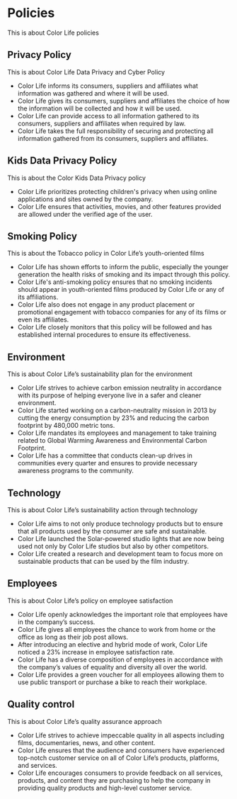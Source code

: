 # Policies

This is about Color Life policies

## Privacy Policy

This is about Color Life Data Privacy and Cyber Policy

- Color Life informs its consumers, suppliers and affiliates what information was gathered and where it will be used.
- Color Life gives its consumers, suppliers and affiliates the choice of how the information will be collected and how it will be used.
- Color Life can provide access to all information gathered to its consumers, suppliers and affiliates when required by law.
- Color Life takes the full responsibility of securing and protecting all information gathered from its consumers, suppliers and affiliates.

## Kids Data Privacy Policy

This is about the Color Kids Data Privacy policy

- Color Life prioritizes protecting children's privacy when using online applications and sites owned by the company.
- Color Life ensures that activities, movies, and other features provided are allowed under the verified age of the user.

## Smoking Policy

This is about the Tobacco policy in Color Life’s youth-oriented films

- Color Life has shown efforts to inform the public, especially the younger generation the health risks of smoking and its impact through this policy.
- Color Life's anti-smoking policy ensures that no smoking incidents should appear in youth-oriented films produced by Color Life or any of its affiliations.
- Color Life also does not engage in any product placement or promotional engagement with tobacco companies for any of its films or even its affiliates.
- Color Life closely monitors that this policy will be followed and has established internal procedures to ensure its effectiveness.

## Environment

This is about Color Life’s sustainability plan for the environment

- Color Life strives to achieve carbon emission neutrality in accordance with its purpose of helping everyone live in a safer and cleaner environment.
- Color Life started working on a carbon-neutrality mission in 2013 by cutting the energy consumption by 23% and reducing the carbon footprint by 480,000 metric tons.
- Color Life mandates its employees and management to take training related to Global Warming Awareness and Environmental Carbon Footprint.
- Color Life has a committee that conducts clean-up drives in communities every quarter and ensures to provide necessary awareness programs to the community.

## Technology

This is about Color Life’s sustainability action through technology

- Color Life aims to not only produce technology products but to ensure that all products used by the consumer are safe and sustainable.
- Color Life launched the Solar-powered studio lights that are now being used not only by Color Life studios but also by other competitors.
- Color Life created a research and development team to focus more on sustainable products that can be used by the film industry.

## Employees

This is about Color Life’s policy on employee satisfaction

- Color Life openly acknowledges the important role that employees have in the company’s success.
- Color Life gives all employees the chance to work from home or the office as long as their job post allows.
- After introducing an elective and hybrid mode of work, Color Life noticed a 23% increase in employee satisfaction rate.
- Color Life has a diverse composition of employees in accordance with the company’s values of equality and diversity all over the world.
- Color Life provides a green voucher for all employees allowing them to use public transport or purchase a bike to reach their workplace.

## Quality control

This is about Color Life’s quality assurance approach

- Color Life strives to achieve impeccable quality in all aspects including films, documentaries, news, and other content.
- Color Life ensures that the audience and consumers have experienced top-notch customer service on all of Color Life’s products, platforms, and services.
- Color Life encourages consumers to provide feedback on all services, products, and content they are purchasing to help the company in providing quality products and high-level customer service.